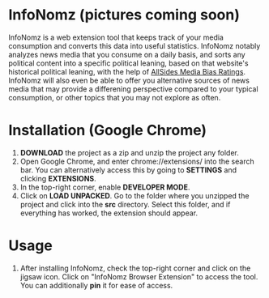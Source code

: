 # InfoNomz (pictures coming soon)
InfoNomz is a web extension tool that keeps track of your media consumption and converts this data into useful statistics. InfoNomz notably analyzes news media that you consume on a daily basis, and sorts any political content into a specific political leaning, based on that website's historical political leaning, with the help of [AllSides Media Bias Ratings](https://www.allsides.com/media-bias). InfoNomz will also even be able to offer you alternative sources of news media that may provide a differening perspective compared to your typical consumption, or other topics that you may not explore as often.


# Installation (Google Chrome)
1. **DOWNLOAD** the project as a zip and unzip the project any folder.
2. Open Google Chrome, and enter chrome://extensions/ into the search bar. You can alternatively access this by going to **SETTINGS** and clicking **EXTENSIONS**.
3. In the top-right corner, enable **DEVELOPER MODE**.
4. Click on **LOAD UNPACKED**. Go to the folder where you unzipped the project and click into the **src** directory. Select this folder, and if everything has worked, the extension should appear. 

# Usage
1. After installing InfoNomz, check the top-right corner and click on the jigsaw icon. Click on "InfoNomz Browser Extension" to access the tool. You can additionally **pin** it for ease of access.
